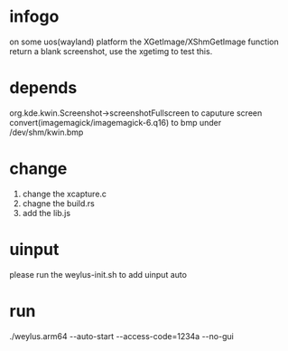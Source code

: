 # infogo

on some uos(wayland) platform the  XGetImage/XShmGetImage function return a blank screenshot, use the xgetimg to test this.

# depends
org.kde.kwin.Screenshot->screenshotFullscreen to caputure screen
convert(imagemagick/imagemagick-6.q16) to bmp under /dev/shm/kwin.bmp

# change 

1. change the xcapture.c
2. chagne the build.rs
3. add the lib.js

# uinput
please run the weylus-init.sh to add uinput auto

# run
./weylus.arm64 --auto-start --access-code=1234a --no-gui
